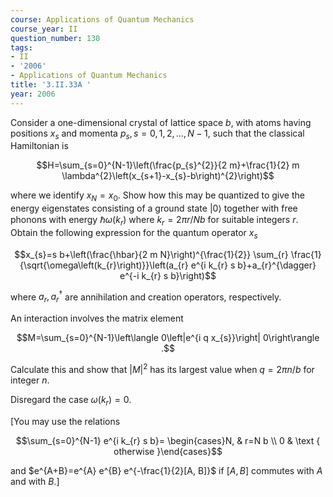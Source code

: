 ```yaml
---
course: Applications of Quantum Mechanics
course_year: II
question_number: 130
tags:
- II
- '2006'
- Applications of Quantum Mechanics
title: '3.II.33A '
year: 2006
---
```



Consider a one-dimensional crystal of lattice space $b$, with atoms having positions $x_{s}$ and momenta $p_{s}, s=0,1,2, \ldots, N-1$, such that the classical Hamiltonian is

$$H=\sum_{s=0}^{N-1}\left(\frac{p_{s}^{2}}{2 m}+\frac{1}{2} m \lambda^{2}\left(x_{s+1}-x_{s}-b\right)^{2}\right)$$

where we identify $x_{N}=x_{0}$. Show how this may be quantized to give the energy eigenstates consisting of a ground state $|0\rangle$ together with free phonons with energy $\hbar \omega\left(k_{r}\right)$ where $k_{r}=2 \pi r / N b$ for suitable integers $r$. Obtain the following expression for the quantum operator $x_{s}$

$$x_{s}=s b+\left(\frac{\hbar}{2 m N}\right)^{\frac{1}{2}} \sum_{r} \frac{1}{\sqrt{\omega\left(k_{r}\right)}}\left(a_{r} e^{i k_{r} s b}+a_{r}^{\dagger} e^{-i k_{r} s b}\right)$$

where $a_{r}, a_{r}^{\dagger}$ are annihilation and creation operators, respectively.

An interaction involves the matrix element

$$M=\sum_{s=0}^{N-1}\left\langle 0\left|e^{i q x_{s}}\right| 0\right\rangle .$$

Calculate this and show that $|M|^{2}$ has its largest value when $q=2 \pi n / b$ for integer $n$.

Disregard the case $\omega\left(k_{r}\right)=0$.

[You may use the relations

$$\sum_{s=0}^{N-1} e^{i k_{r} s b}= \begin{cases}N, & r=N b \\ 0 & \text { otherwise }\end{cases}$$

and $e^{A+B}=e^{A} e^{B} e^{-\frac{1}{2}[A, B]}$ if $[A, B]$ commutes with $A$ and with $\left.B .\right]$